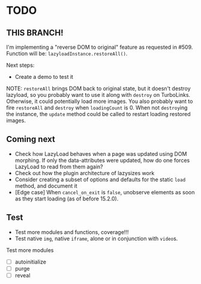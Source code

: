 # TODO

## THIS BRANCH!

I'm implementing a "reverse DOM to original" feature as requested in #509.
Function will be: `lazyloadInstance.restoreAll()`.

Next steps:
- Create a demo to test it

NOTE: `restoreAll` brings DOM back to original state, but it doesn't destroy lazyload, so you probably want to use it along with `destroy` on TurboLinks. Otherwise, it could potentially load more images. You also probably want to fire `restoreAll` and `destroy` when `loadingCount` is 0. When not `destroy`ing the instance, the `update` method could be called to restart loading restored images.

## Coming next

- Check how LazyLoad behaves when a page was updated using DOM morphing.
  If only the data-attributes were updated, how do one forces LazyLoad to read from them again?
- Check out how the plugin architecture of lazysizes work
- Consider creating a subset of options and defaults for the static `load` method, and document it
- [Edge case] When `cancel_on_exit` is `false`, unobserve elements as soon as they start loading (as of before 15.2.0).

## Test

- Test more modules and functions, coverage!!!
- Test native `img`, native `iframe`, alone or in conjunction with `video`s.

Test more modules

- [ ] autoinitialize
- [ ] purge
- [ ] reveal
